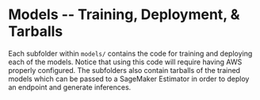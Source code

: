 # Models -- Training, Deployment, & Tarballs

Each subfolder within ``models/`` contains the code for training and
deploying each of the models. Notice that using this code will require
having AWS properly configured. The subfolders also contain tarballs
of the trained models which can be passed to a SageMaker Estimator in
order to deploy an endpoint and generate inferences.
